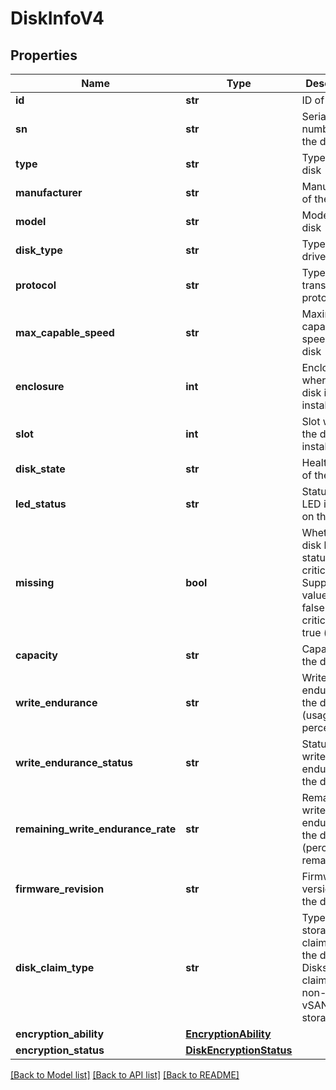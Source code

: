 # DiskInfoV4

## Properties
Name | Type | Description | Notes
------------ | ------------- | ------------- | -------------
**id** | **str** | ID of the disk | [optional] 
**sn** | **str** | Serial number of the disk | [optional] 
**type** | **str** | Type of the disk | [optional] 
**manufacturer** | **str** | Manufacturer of the disk | [optional] 
**model** | **str** | Model of the disk | [optional] 
**disk_type** | **str** | Type of disk drive | [optional] 
**protocol** | **str** | Type of transport protocol | [optional] 
**max_capable_speed** | **str** | Maximum capable speed of the disk | [optional] 
**enclosure** | **int** | Enclosure where the disk is installed | [optional] 
**slot** | **int** | Slot where the disk is installed | [optional] 
**disk_state** | **str** | Health state of the disk | [optional] 
**led_status** | **str** | Status of the LED indicator on the disk | [optional] 
**missing** | **bool** | Whether the disk health status is critical. Supported values are false (not critical) and true (critical) | [optional] 
**capacity** | **str** | Capacity of the disk | [optional] 
**write_endurance** | **str** | Write endurance of the disk (usage percentage) | [optional] 
**write_endurance_status** | **str** | Status of the write endurance of the disk | [optional] 
**remaining_write_endurance_rate** | **str** | Remaining write endurance of the disk (percentage remaining) | [optional] 
**firmware_revision** | **str** | Firmware version of the disk. | [optional] 
**disk_claim_type** | **str** | Type of storage claimed for the disk. Disks can be claimed as non-vSAN or vSAN storage | [optional] 
**encryption_ability** | [**EncryptionAbility**](EncryptionAbility.md) |  | [optional] 
**encryption_status** | [**DiskEncryptionStatus**](DiskEncryptionStatus.md) |  | [optional] 

[[Back to Model list]](../README.md#documentation-for-models) [[Back to API list]](../README.md#documentation-for-api-endpoints) [[Back to README]](../README.md)

